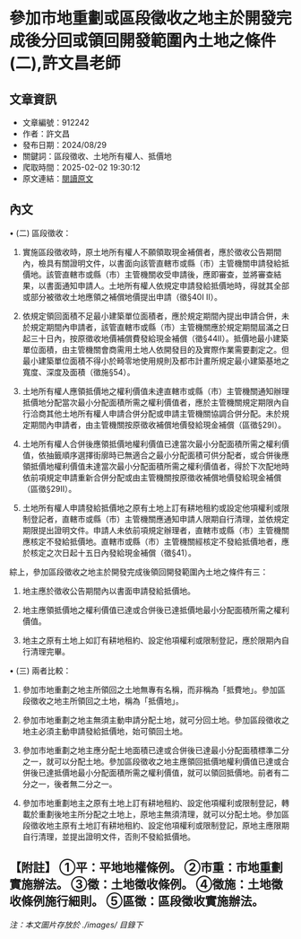 # 參加市地重劃或區段徵收之地主於開發完成後分回或領回開發範圍內土地之條件(二),許文昌老師

## 文章資訊
- 文章編號：912242
- 作者：許文昌
- 發布日期：2024/08/29
- 關鍵詞：區段徵收、土地所有權人、抵價地
- 爬取時間：2025-02-02 19:30:12
- 原文連結：[閱讀原文](https://real-estate.get.com.tw/Columns/detail.aspx?no=912242)

## 內文
• (二) 區段徵收：

1. 實施區段徵收時，原土地所有權人不願領取現金補償者，應於徵收公告期間內，檢具有關證明文件，以書面向該管直轄市或縣（市）主管機關申請發給抵價地。該管直轄市或縣（市）主管機關收受申請後，應即審查，並將審查結果，以書面通知申請人。土地所有權人依規定申請發給抵價地時，得就其全部或部分被徵收土地應領之補償地價提出申請（徵§40I II）。

2. 依規定領回面積不足最小建築單位面積者，應於規定期間內提出申請合併，未於規定期間內申請者，該管直轄市或縣（市）主管機關應於規定期間屆滿之日起三十日內，按原徵收地價補償費發給現金補償（徵§44II）。抵價地最小建築單位面積，由主管機關會商需用土地人依開發目的及實際作業需要劃定之。但最小建築單位面積不得小於畸零地使用規則及都市計畫所規定最小建築基地之寬度、深度及面積（徵施§54）。

3. 土地所有權人應領抵價地之權利價值未達直轄市或縣（市）主管機關通知辦理抵價地分配當次最小分配面積所需之權利價值者，應於主管機關規定期限內自行洽商其他土地所有權人申請合併分配或申請主管機關協調合併分配。未於規定期間內申請者，由主管機關按原徵收補償地價發給現金補償（區徵§29I）。

4. 土地所有權人合併後應領抵價地權利價值已達當次最小分配面積所需之權利價值，依抽籤順序選擇街廓時已無適合之最小分配面積可供分配者，或合併後應領抵價地權利價值未達當次最小分配面積所需之權利價值者，得於下次配地時依前項規定申請重新合併分配或由主管機關按原徵收補償地價發給現金補償（區徵§29II）。

5. 土地所有權人申請發給抵價地之原有土地上訂有耕地租約或設定他項權利或限制登記者，直轄市或縣（市）主管機關應通知申請人限期自行清理，並依規定期限提出證明文件。申請人未依前項規定辦理者，直轄市或縣（市）主管機關應核定不發給抵價地。直轄市或縣（市）主管機關經核定不發給抵價地者，應於核定之次日起十五日內發給現金補償（徵§41）。

綜上，參加區段徵收之地主於開發完成後領回開發範圍內土地之條件有三：

1. 地主應於徵收公告期間內以書面申請發給抵價地。

2. 地主應領抵價地之權利價值已達或合併後已達抵價地最小分配面積所需之權利價值。

3. 地主之原有土地上如訂有耕地租約、設定他項權利或限制登記，應於限期內自行清理完畢。

• (三) 兩者比較：

1. 參加市地重劃之地主所領回之土地無專有名稱，而非稱為「抵費地」。參加區段徵收之地主所領回之土地，稱為「抵價地」。

2. 參加市地重劃之地主無須主動申請分配土地，就可分回土地。參加區段徵收之地主必須主動申請發給抵價地，始可領回土地。

3. 參加市地重劃之地主應分配土地面積已達或合併後已達最小分配面積標準二分之一，就可以分配土地。參加區段徵收之地主應領回抵價地權利價值已達或合併後已達抵價地最小分配面積所需之權利價值，就可以領回抵價地。前者有二分之一，後者無二分之一。

4. 參加市地重劃地主之原有土地上訂有耕地租約、設定他項權利或限制登記，轉載於重劃後地主所分配之土地上，原地主無須清理，就可以分配土地。參加區段徵收地主原有土地訂有耕地租約、設定他項權利或限制登記，原地主應限期自行清理，並提出證明文件，否則不發給抵價地。

【附註】 ①平：平地地權條例。 ②市重：市地重劃實施辦法。 ③徵：土地徵收條例。 ④徵施：土地徵收條例施行細則。 ⑤區徵：區段徵收實施辦法。
---
*注：本文圖片存放於 ./images/ 目錄下*
